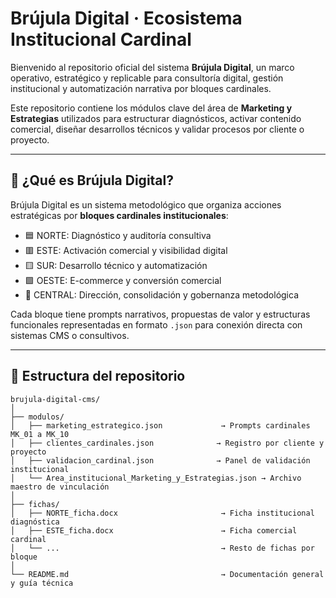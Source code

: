 # Brújula Digital · Ecosistema Institucional Cardinal

Bienvenido al repositorio oficial del sistema **Brújula Digital**, un marco operativo, estratégico y replicable para consultoría digital, gestión institucional y automatización narrativa por bloques cardinales.

Este repositorio contiene los módulos clave del área de **Marketing y Estrategias** utilizados para estructurar diagnósticos, activar contenido comercial, diseñar desarrollos técnicos y validar procesos por cliente o proyecto.

---

## 🧭 ¿Qué es Brújula Digital?

Brújula Digital es un sistema metodológico que organiza acciones estratégicas por **bloques cardinales institucionales**:

- 🟦 NORTE: Diagnóstico y auditoría consultiva  
- 🟥 ESTE: Activación comercial y visibilidad digital  
- 🟨 SUR: Desarrollo técnico y automatización  
- 🟩 OESTE: E-commerce y conversión comercial  
- 🎯 CENTRAL: Dirección, consolidación y gobernanza metodológica

Cada bloque tiene prompts narrativos, propuestas de valor y estructuras funcionales representadas en formato `.json` para conexión directa con sistemas CMS o consultivos.

---

## 📂 Estructura del repositorio

```plaintext
brujula-digital-cms/
│
├── modulos/
│   ├── marketing_estrategico.json             → Prompts cardinales MK_01 a MK_10
│   ├── clientes_cardinales.json              → Registro por cliente y proyecto
│   ├── validacion_cardinal.json              → Panel de validación institucional
│   └── Area_institucional_Marketing_y_Estrategias.json → Archivo maestro de vinculación
│
├── fichas/
│   ├── NORTE_ficha.docx                       → Ficha institucional diagnóstica
│   ├── ESTE_ficha.docx                        → Ficha comercial cardinal
│   └── ...                                    → Resto de fichas por bloque
│
└── README.md                                  → Documentación general y guía técnica

